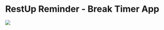 # RestUp Reminder - Break Timer App

![](https://img.shields.io/github/downloads/irabbi360/restup-reminder/total?logo=github&style=social)
